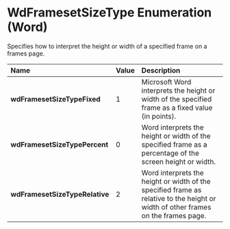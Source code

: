 
# WdFramesetSizeType Enumeration (Word)

Specifies how to interpret the height or width of a specified frame on a frames page.



|**Name**|**Value**|**Description**|
|:-----|:-----|:-----|
|**wdFramesetSizeTypeFixed**|1|Microsoft Word interprets the height or width of the specified frame as a fixed value (in points).|
|**wdFramesetSizeTypePercent**|0|Word interprets the height or width of the specified frame as a percentage of the screen height or width.|
|**wdFramesetSizeTypeRelative**|2|Word interprets the height or width of the specified frame as relative to the height or width of other frames on the frames page.|
